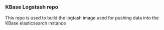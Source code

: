### KBase Logstash repo

This repo is used to build the logtash image used for pushing data into
the KBase elasticsearch instance

